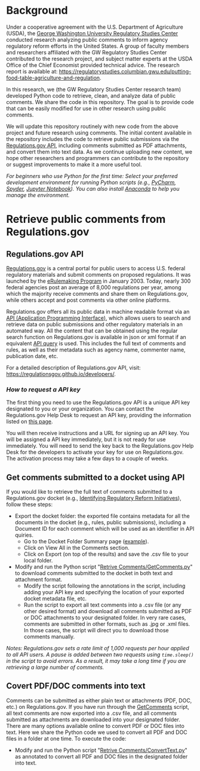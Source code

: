 # Background
Under a cooperative agreement with the U.S. Department of Agriculture (USDA), the [George Washington University Regulatory Studies Center](https://regulatorystudies.columbian.gwu.edu/) conducted research analyzing public comments to inform agency regulatory reform efforts in the United States. A group of faculty members and researchers affiliated with the GW Regulatory Studies Center contributed to the research project, and subject matter experts at the USDA Office of the Chief Economist provided technical advice. The research report is available at: https://regulatorystudies.columbian.gwu.edu/putting-food-table-agriculture-and-regulation.

In this research, we (the GW Regulatory Studies Center research team) developed Python code to retrieve, clean, and analyze data of public comments. We share the code in this repository. The goal is to provide code that can be easily modified for use in other research using public comments.

We will update this repository routinely with new code from the above project and future research using comments. The initial content available in the repository includes the code to retrieve public submissions via the [Regulations.gov API](https://www.regulations.gov/apiOverview), including comments submitted as PDF attachments, and convert them into text data. As we continue uploading new content, we hope other researchers and programmers can contribute to the repository or suggest improvements to make it a more useful tool.

*For beginners who use Python for the first time:
Select your preferred development environment for running Python scripts (e.g., [PyCharm](https://www.jetbrains.com/pycharm/), [Spyder](https://www.spyder-ide.org/), [Jupyter Notebook](https://jupyter.org/)). You can also install [Anaconda](https://www.anaconda.com/) to help you manage the environment.*

# Retrieve public comments from Regulations.gov
## Regulations.gov API
[Regulations.gov](https://www.regulations.gov/) is a central portal for public users to access U.S. federal regulatory materials and submit comments on proposed regulations. It was launched by the [eRulemaking Program](https://www.regulations.gov/aboutProgram) in January 2003. Today, nearly 300 federal agencies post an average of 8,000 regulations per year, among which the majority receive comments and share them on Regulations.gov, while others accept and post comments via other online platforms.

Regulations.gov offers all its public data in machine readable format via an [API (Application Programming Interface)](https://www.regulations.gov/apiOverview), which allows users to search and retrieve data on public submissions and other regulatory materials in an automated way. All the content that can be obtained using the regular search function on Regulations.gov is available in json or xml format if an equivalent [API query](https://regulationsgov.github.io/developers/console/) is used. This includes the full text of comments and rules, as well as their metadata such as agency name, commenter name, publication date, etc.

For a detailed description of Regulations.gov API, visit: https://regulationsgov.github.io/developers/.

### *How to request a API key*
The first thing you need to use the Regulations.gov API is a unique API key designated to you or your organization. You can contact the Regulations.gov Help Desk to request an API key, providing the information listed on [this page](https://regulationsgov.github.io/developers/).

You will then receive instructions and a URL for signing up an API key. You will be assigned a API key immediately, but it is not ready for use immediately. You will need to send the key back to the Regulations.gov Help Desk for the developers to activate your key for use on Regulations.gov. The activation process may take a few days to a couple of weeks.

## Get comments submitted to a docket using API
If you would like to retrieve the full text of comments submitted to a Regulations.gov docket (e.g., [Identifying Regulatory Reform Initiatives](https://www.regulations.gov/docket?D=USDA-2017-0002)), follow these steps:
* Export the docket folder: the exported file contains metadata for all the documents in the docket (e.g., rules, public submissions), including a Document ID for each comment which will be used as an identifier in API quiries.
	* Go to the Docket Folder Summary page ([example](https://www.regulations.gov/docket?D=USDA-2017-0002)).
	* Click on View All in the Comments section.
	* Click on Export (on top of the results) and save the .csv file to your local folder.
* Modify and run the Python script "<a href="Retrieve Comments/GetComments.py">Retrive Comments/GetComments.py</a>" to download comments submitted to the docket in both text and attachment format.
	* Modify the script following the annotations in the script, including adding your API key and specifying the location of your exported docket metadata file, etc.
	* Run the script to export all text comments into a .csv file (or any other desired format) and download all comments submitted as PDF or DOC attachments to your designated folder. In very rare cases, comments are submitted in other formats, such as .jpg or .xml files. In those cases, the script will direct you to download those comments manually.

*Notes: Regulations.gov sets a rate limit of 1,000 requests per hour applied to all API users. A pause is added between two requests using `time.sleep()` in the script to avoid errors. As a result, it may take a long time if you are retrieving a large number of comments.*

## Covert PDF/DOC comments into text
Comments can be submitted as either plain text or attachments (PDF, DOC, etc.) on Regulations.gov. If you have run through the <a href="Retrieve Comments/GetComments.py">GetComments</a> script, all text comments are now exported into a .csv file, and all comments submitted as attachments are downloaded into your designated folder. There are many options available online to convert PDF or DOC files into text. Here we share the Python code we used to convert all PDF and DOC files in a folder at one time. To execute the code:
* Modify and run the Python script "<a href="Retrieve Comments/ConvertText.py">Retrive Comments/ConvertText.py</a>" as annotated to convert all PDF and DOC files in the designated folder into text.
